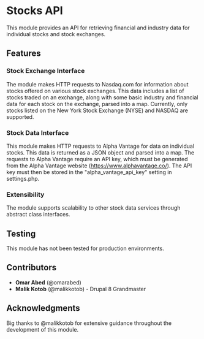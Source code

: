 # Stocks API

This module provides an API for retrieving financial and industry data for individual stocks and stock exchanges.

## Features

### Stock Exchange Interface

The module makes HTTP requests to Nasdaq.com for information about stocks offered on various stock exchanges.
This data includes a list of stocks traded on an exchange, along with some basic industry and financial data for each stock on the exchange, parsed into a map.
Currently, only stocks listed on the New York Stock Exchange (NYSE) and NASDAQ are supported.

### Stock Data Interface

This module makes HTTP requests to Alpha Vantage for data on individual stocks. This data is returned as a JSON object and parsed into a map.
The requests to Alpha Vantage require an API key, which must be generated from the Alpha Vantage website (https://www.alphavantage.co/).
The API key must then be stored in the "alpha_vantage_api_key" setting in settings.php.

### Extensibility

The module supports scalability to other stock data services through abstract class interfaces.

## Testing

This module has not been tested for production environments.

## Contributors

* **Omar Abed** (@omarabed)
* **Malik Kotob** (@malikkotob) - Drupal 8 Grandmaster

## Acknowledgments

Big thanks to @malikkotob for extensive guidance throughout the development of this module.
